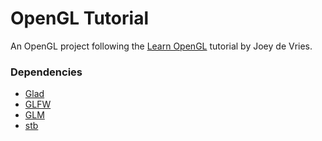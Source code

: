 # OpenGL Tutorial
An OpenGL project following the [Learn OpenGL](https://learnopengl.com/) tutorial by Joey de Vries.<br/>
### Dependencies
- [Glad](https://glad.dav1d.de/)
- [GLFW](https://www.glfw.org/)
- [GLM](https://github.com/g-truc/glm)
- [stb](https://github.com/nothings/stb)
